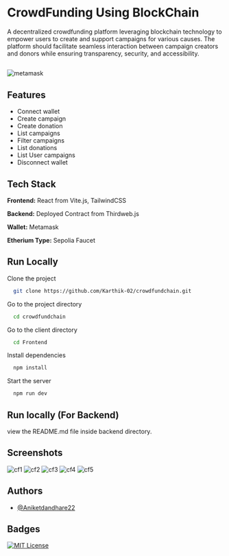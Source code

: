 # CrowdFunding Using BlockChain
A decentralized crowdfunding platform leveraging blockchain technology to empower users to create and support campaigns for various causes. The platform should facilitate seamless interaction between campaign creators and donors while ensuring transparency, security, and accessibility.

## 

![metamask](https://1000logos.net/wp-content/uploads/2022/05/MetaMask-Symbol-1536x864.png)


## Features
- Connect wallet
- Create campaign
- Create donation
- List campaigns
- Filter campaigns
- List donations
- List User campaigns
- Disconnect wallet

## Tech Stack

**Frontend:** React from Vite.js, TailwindCSS

**Backend:** Deployed Contract from Thirdweb.js

**Wallet:** Metamask

**Etherium Type:** Sepolia Faucet

## Run Locally

Clone the project

```bash
  git clone https://github.com/Karthik-02/crowdfundchain.git
```

Go to the project directory

```bash
  cd crowdfundchain
```
Go to the client directory

```bash
  cd Frontend
```

Install dependencies

```bash
  npm install
```

Start the server

```bash
  npm run dev
```
## Run locally (For Backend) 
view the README.md file inside backend directory.

## Screenshots
![cf1](https://github.com/Karthik-02/crowdfundchain/assets/81423983/b1cf6255-7c9e-4929-b481-329ba2752629)
![cf2](https://github.com/Karthik-02/crowdfundchain/assets/81423983/cef14e30-33a1-4d3d-ae7a-aae7266eafec)
![cf3](https://github.com/Karthik-02/crowdfundchain/assets/81423983/c1545a46-c5bc-4ee9-b23b-eed452ca7178)
![cf4](https://github.com/Karthik-02/crowdfundchain/assets/81423983/a94e190b-105d-4be6-afdf-440be6f50b53)
![cf5](https://github.com/Karthik-02/crowdfundchain/assets/81423983/91c20539-0109-498c-b778-b72ebd7cc57c)

## Authors
- [@Aniketdandhare22](https://github.com/AniketDandhare22)
  
## Badges
[![MIT License](https://img.shields.io/badge/License-MIT-green.svg)](https://choosealicense.com/licenses/mit/)



